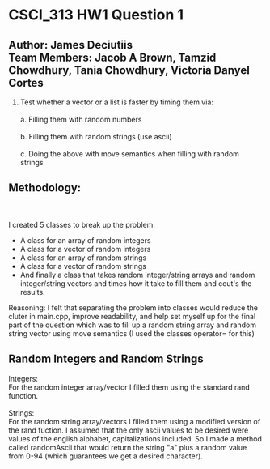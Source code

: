 # CSCI_313 HW1 Question 1
## Author: James Deciutiis <br> Team Members: Jacob A Brown, Tamzid Chowdhury, Tania Chowdhury, Victoria Danyel Cortes
 
1) Test whether a vector or a list is faster by timing them via: 
 <br></br>
 a. Filling them with random numbers
 <br></br>
 b. Filling them with random strings (use ascii)
 <br></br>
 c. Doing the above with move semantics when filling with random strings

## Methodology:
<br></br>
I created 5 classes to break up the problem: 
- A class for an array of random integers
- A class for a vector of random integers
- A class for an array of random strings
- A class for a vector of random strings
- And finally a class that takes random integer/string arrays and random integer/string vectors
 and times how it take to fill them and cout's the results.

Reasoning: I felt that separating the problem into classes would reduce the cluter in main.cpp,
improve readability, and help set myself up for the final part of the question which was to 
fill up a random string array and random string vector using move semantics (I used the classes operator= for this)

## Random Integers and Random Strings
Integers:
<br>
For the random integer array/vector I filled them using the standard rand function.
<br>
<br>
Strings:
<br>
For the random string array/vectors I filled them using a modified version of the rand fuction.
I assumed that the only ascii values to be desired were values of the english alphabet, capitalizations included. So I made a method called randomAscii that would return the string "a" plus a random value from 0-94 (which guarantees we get a desired character).
